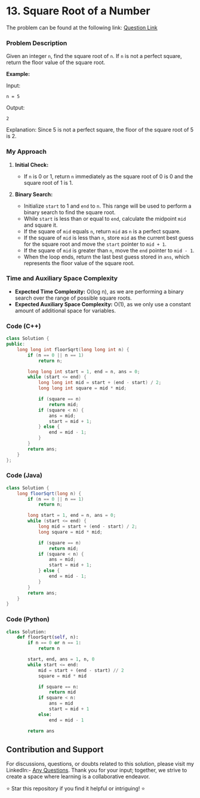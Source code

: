 # <b>13. Square Root of a Number</b>

The problem can be found at the following link: [Question Link](https://www.geeksforgeeks.org/problems/square-root/1)

### Problem Description

Given an integer `n`, find the square root of `n`. If `n` is not a perfect square, return the floor value of the square root.

**Example:**

Input:
```
n = 5
```
Output:
```
2
```
Explanation: Since 5 is not a perfect square, the floor of the square root of 5 is 2.

### My Approach

1. **Initial Check:**
   - If `n` is 0 or 1, return `n` immediately as the square root of 0 is 0 and the square root of 1 is 1.

2. **Binary Search:**
   - Initialize `start` to 1 and `end` to `n`. This range will be used to perform a binary search to find the square root.
   - While `start` is less than or equal to `end`, calculate the midpoint `mid` and square it.
   - If the square of `mid` equals `n`, return `mid` as `n` is a perfect square.
   - If the square of `mid` is less than `n`, store `mid` as the current best guess for the square root and move the `start` pointer to `mid + 1`.
   - If the square of `mid` is greater than `n`, move the `end` pointer to `mid - 1`.
   - When the loop ends, return the last best guess stored in `ans`, which represents the floor value of the square root.

### Time and Auxiliary Space Complexity

- **Expected Time Complexity:** O(log n), as we are performing a binary search over the range of possible square roots.
- **Expected Auxiliary Space Complexity:** O(1), as we only use a constant amount of additional space for variables.

### Code (C++)

```cpp
class Solution {
public:
    long long int floorSqrt(long long int n) {
        if (n == 0 || n == 1)
            return n;

        long long int start = 1, end = n, ans = 0;
        while (start <= end) {
            long long int mid = start + (end - start) / 2;
            long long int square = mid * mid;

            if (square == n)
                return mid;
            if (square < n) {
                ans = mid;
                start = mid + 1;
            } else {
                end = mid - 1;
            }
        }
        return ans;
    }
};
```

### Code (Java)

```java
class Solution {
    long floorSqrt(long n) {
        if (n == 0 || n == 1)
            return n;

        long start = 1, end = n, ans = 0;
        while (start <= end) {
            long mid = start + (end - start) / 2;
            long square = mid * mid;

            if (square == n)
                return mid;
            if (square < n) {
                ans = mid;
                start = mid + 1;
            } else {
                end = mid - 1;
            }
        }
        return ans;
    }
}
```

### Code (Python)

```python
class Solution:
    def floorSqrt(self, n): 
        if n == 0 or n == 1:
            return n

        start, end, ans = 1, n, 0
        while start <= end:
            mid = start + (end - start) // 2
            square = mid * mid

            if square == n:
                return mid
            if square < n:
                ans = mid
                start = mid + 1
            else:
                end = mid - 1

        return ans
```

## Contribution and Support

For discussions, questions, or doubts related to this solution, please visit my LinkedIn:- [Any Questions](https://www.linkedin.com/in/het-patel-8b110525a/). Thank you for your input; together, we strive to create a space where learning is a collaborative endeavor.

⭐ Star this repository if you find it helpful or intriguing! ⭐